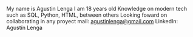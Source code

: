 My name is Agustin Lenga
I am 18 years old
Knowledge on modern tech such as SQL, Python, HTML, between others
Looking foward on collaborating in any proyect
mail: agustinlenga@gmail.com
LinkedIn: Agustín Lenga


